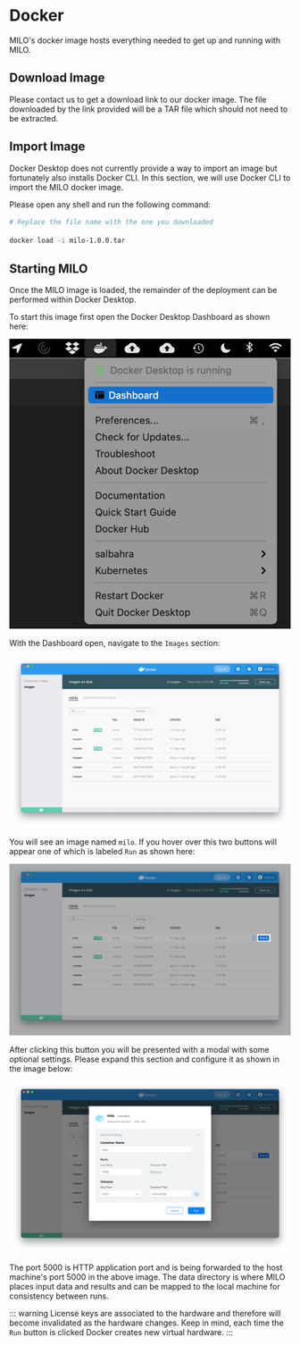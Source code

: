 # Docker

MILO's docker image hosts everything needed to get up and running with MILO.

## Download Image

Please contact us to get a download link to our docker image. The file downloaded by the link provided will be a TAR file which should not need to be extracted.

## Import Image

Docker Desktop does not currently provide a way to import an image but fortunately also installs Docker CLI. In this section, we will use Docker CLI
to import the MILO docker image.

Please open any shell and run the following command:

```sh
# Replace the file name with the one you downloaded

docker load -i milo-1.0.0.tar
```

## Starting MILO

Once the MILO image is loaded, the remainder of the deployment can be performed within Docker Desktop.

To start this image first open the Docker Desktop Dashboard as shown here:

![Docker Dashboard Link](./images/docker-dashboard-link.png)

With the Dashboard open, navigate to the `Images` section:

![Docker Images](./images/docker-images.png)

You will see an image named `milo`. If you hover over this two buttons will appear one of which is labeled `Run` as shown here:

![Docker Run Image](./images/docker-image-run.png)

After clicking this button you will be presented with a modal with some optional settings. Please expand this section
and configure it as shown in the image below:

![Docker Run Settings](./images/docker-run-settings.png)

The port 5000 is HTTP application port and is being forwarded to the host machine's port 5000 in the above image. The data
directory is where MILO places input data and results and can be mapped to the local machine for consistency between runs.

::: warning
License keys are associated to the hardware and therefore will become invalidated as the hardware changes. Keep in mind, each time
the `Run` button is clicked Docker creates new virtual hardware.
:::
